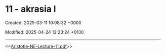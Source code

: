 # 11 - akrasia I

Created: 2025-03-11 10:08:32 +0000

Modified: 2025-04-24 12:23:24 +0100

---

<<[Aristotle-NE-Lecture-11.pdf](../../media/Aristotle-NE-Lecture-11.pdf)>>


